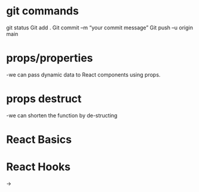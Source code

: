 # git commands
git status
Git add .
Git commit –m “your commit message”
Git push –u origin main

# props/properties
-we can pass dynamic data to React components using props.


# props destruct
-we can shorten the function by de-structing 

# React Basics
# React Hooks
-> 